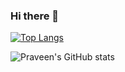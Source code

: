 ### Hi there 👋

[![Top Langs](https://github-readme-stats.vercel.app/api/top-langs/?username=praveenjayakody&theme=dark&layout=compact&hide_border=true&)](https://github.com/praveenjayakody)

![Praveen's GitHub stats](https://github-readme-stats.vercel.app/api?username=praveenjayakody&show_icons=true&theme=dark&hide_border=true&show_icons=true&include_all_commits=true&count_private=true)

<!--
**praveenjayakody/praveenjayakody** is a ✨ _special_ ✨ repository because its `README.md` (this file) appears on your GitHub profile.

Here are some ideas to get you started:

- 🔭 I’m currently working on ...
- 🌱 I’m currently learning ...
- 👯 I’m looking to collaborate on ...
- 🤔 I’m looking for help with ...
- 💬 Ask me about ...
- 📫 How to reach me: ...
- 😄 Pronouns: ...
- ⚡ Fun fact: ...
-->
